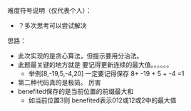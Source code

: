 难度符号说明（仅代表个人）：

 - ？多次思考可以尝试解决

思路：

- 此次实现的是贪心算法，但提示要用分治法。
- 此题最关键的地方就是    要记得更新连续的最大值。。。。。。
  - 举例[8,-19,5,-4,20]  一定要记得保存 8+ -19 + 5 + -4 =1
- 第二种代码真的是极简。  厉害
- benefited保存的是当前位置的前缀最大和
  - 如当前位置3则  benefited表示012或12或2中的最大值

